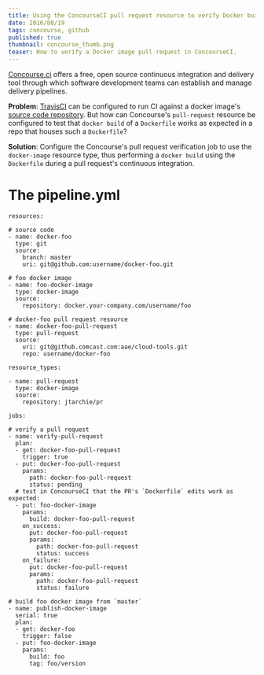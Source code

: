 ```yaml
---
title: Using the ConcourseCI pull request resource to verify Docker builds
date: 2016/08/19
tags: concourse, github
published: true
thumbnail: concourse_thumb.png
teaser: How to verify a Docker image pull request in ConcourseCI.
---
```


[Concourse.ci](http://concourse.ci) offers a free, open source continuous integration and delivery tool through which software development teams can establish and manage delivery pipelines.

**Problem**: [TravisCI](https://travis-ci.org) can be configured to run CI against a docker image's [source code repository](https://travis-ci.org/mdb/docker-wct). But how can Concourse's `pull-request` resource be configured to test that `docker build` of a `Dockerfile` works as expected in a repo that houses such a `Dockerfile`?

**Solution**: Configure the Concourse's pull request verification job to use the `docker-image` resource type, thus performing a `docker build` using the `Dockerfile` during a pull request's continuous integration.

# The pipeline.yml

```
resources:

# source code
- name: docker-foo
  type: git
  source:
    branch: master
    uri: git@github.com:username/docker-foo.git

# foo docker image
- name: foo-docker-image
  type: docker-image
  source:
    repository: docker.your-company.com/username/foo

# docker-foo pull request resource
- name: docker-foo-pull-request
  type: pull-request
  source:
    uri: git@github.comcast.com:aae/cloud-tools.git
    repo: username/docker-foo

resource_types:

- name: pull-request
  type: docker-image
  source:
    repository: jtarchie/pr

jobs:

# verify a pull request
- name: verify-pull-request
  plan:
  - get: docker-foo-pull-request
    trigger: true
  - put: docker-foo-pull-request
    params:
      path: docker-foo-pull-request
      status: pending
  # test in ConcourseCI that the PR's `Dockerfile` edits work as expected:
  - put: foo-docker-image
    params:
      build: docker-foo-pull-request
    on_success:
      put: docker-foo-pull-request
      params:
        path: docker-foo-pull-request
        status: success
    on_failure:
      put: docker-foo-pull-request
      params:
        path: docker-foo-pull-request
        status: failure

# build foo docker image from `master`
- name: publish-docker-image
  serial: true
  plan:
  - get: docker-foo
    trigger: false
  - put: foo-docker-image
    params:
      build: foo
      tag: foo/version
```
